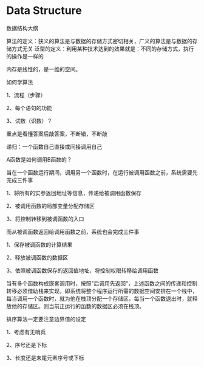 # Data Structure
数据结构大纲

算法的定义：狭义的算法是与数据的存储方式密切相关，广义的算法是与数据的存储方式无关
泛型的定义：利用某种技术达到的效果就是：不同的存储方式，执行的操作是一样的

内存是线性的，是一维的空间。

如何学算法

1、流程（步骤）

2、每个语句的功能

3、试数（识数）？

重点是看懂答案后敲答案，不断错，不断敲


递归：一个函数自己直接或间接调用自己


A函数是如何调用B函数的？

当在一个函数运行期间，调用另一个函数时，在运行被调用函数之前，系统需要先完成三件事

1、将所有的实参返回地址等信息，传递给被调用函数保存

2、被调用函数的局部变量分配存储区

3、将控制转移到被调函数的入口

而从被调函数返回给调用函数之前，系统也会完成三件事

1、保存被调函数的计算结果

2、释放被调函数的数据区

3、依照被调函数保存的返回值地址，将控制权限转移给调用函数

当有多个函数构成嵌套调用时，按照"后调用先返回"，上述函数之间的传递和控制转移必须借助栈来实现，即系统将整个程序运行所需的数据空间安排在一个栈中，
每当调用一个函数时，就为他在栈顶分配一个存储区，每当一个函数退出时，就释放他的存储区。则当前正运行的函数的数据区必须在栈顶。


排序算法一定要注意边界值的设定

1、考虑有无哨兵

2、序号还是下标

3、长度还是末尾元素序号或下标